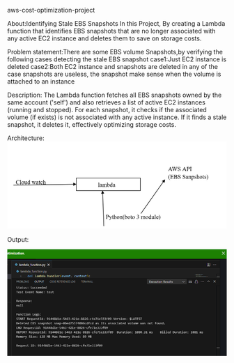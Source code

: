 aws-cost-optimization-project

About:Identifying Stale EBS Snapshots
In this Project, By creating a Lambda function that identifies EBS snapshots that are no longer associated with any active EC2 instance and deletes them to save on storage costs.

Problem statement:There are some EBS volume Snapshots,by verifying the following cases detecting the stale EBS snapshot
case1:Just EC2 instance is deleted
case2:Both EC2 instance and snapshots are deleted in any of the case snapshots are useless, the snapshot make sense when the volume is attached to an instance

Description:
The Lambda function fetches all EBS snapshots owned by the same account ('self') and also retrieves a list of active EC2 instances (running and stopped). For each snapshot, it checks if the associated volume (if exists) is not associated with any active instance. If it finds a stale snapshot, it deletes it, effectively optimizing storage costs.

Architecture:
![image-alt](https://github.com/pranali-sawant20/aws-cost-optimization-project/blob/dc6f023b9d43ac31d73a3ed253fec4f65ad3c9ad/architecutre-cost-optimization.png)

Output:

![image-alt](https://github.com/pranali-sawant20/aws-cost-optimization-project/blob/15234f756ce5c8f0708382062e63dd53d1e36b3e/cost-optimization-output.png)
